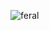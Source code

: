 
![feral](https://user-images.githubusercontent.com/57657783/209026383-8411b9ca-c56d-4232-9826-94729f9d1b7e.png)
